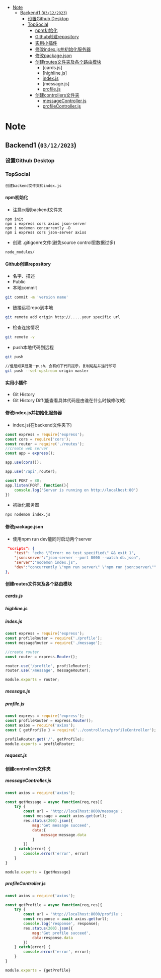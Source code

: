- [Note](#Note)
  - [Backend1 (`03/12/2023`)](#Backend1-03122023)
    - [设置Github Desktop](#设置Github-Desktop)
    - [TopSocial](#TopSocial)
      - [npm初始化](#npm初始化)
      - [Github创建repository](#Github创建repository)
      - [实用小插件](#实用小插件)
      - [修改index.js并初始化服务器](#修改index.js并初始化服务器)
      - [修改package.json](#修改package.json)
      - [创建routes文件夹及各个路由模块](#创建routes文件夹及各个路由模块)
        - [cards.js]
        - [highline.js]
        - [index.js](#index.js)
        - [message.js]
        - [profile.js](#profile.js)
      - [创建controllers文件夹](#创建controllers文件夹)
        - [messageController.js](#messageController.js)
        - [profileController.js](#profileController.js)
       




# Note

## Backend1 (`03/12/2023`)

### 设置Github Desktop

### TopSocial
`创建backend文件夹和index.js`

#### npm初始化
- 注意cd到backend文件夹
```shell
npm init
npm i express cors axios json-server
npm i nodemon concurrently -D
npm i express cors json-server axios
```
- 创建 .gitigonre文件(避免source control里数据过多)
```shell
node_modules/
```

#### Github创建repository
- 名字、描述
- Public
- 本地commit
```bash
git commit -m 'version name'
```
- 链接远程repo到本地
```bash
git remote add origin http://.....your specific url
```
- 检查连接情况
```bash
git remote -v
```
- push本地代码到远程
```bash
git push
```
```bash
//但是如果是第一push，会有如下代码提示，复制粘贴并运行即可
git push --set-upstream origin master
```

#### 实用小插件
- Git History
- Git History Diff(能查看具体代码是由谁在什么时候修改的)

#### 修改index.js并初始化服务器
- index.js(在backend文件夹下)
```js
const express = require('express');
const cors = require('cors');
const router = require('./routes');
//create web server
const app = express();

app.use(cors());

app.use('/api',router);

const PORT = 80;
app.listen(PORT, function(){
    console.log('Server is running on http://localhost:80')
})
```
- 初始化服务器
```bash
npx nodemon index.js
```

#### 修改package.json
- 使用npm run dev能同时启动两个server
```json
 "scripts": {
    "test": "echo \"Error: no test specified\" && exit 1",
    "json:server":"json-server --port 8000 --watch db.json",
    "server":"nodemon index.js",
    "dev":"concurrently \"npm run server\" \"npm run json:server\""
},
```

#### 创建routes文件夹及各个路由模块
##### cards.js
##### highline.js
##### index.js
```js
const express = require('express');
const profileRouter = require('./profile');
const messageRouter = require('./message');

//create router
const router = express.Router();

router.use('/profile', profileRouter);
router.use('/message', messageRouter);

module.exports = router;
```
##### message.js
##### profile.js
```js
const express = require('express');
const profileRouter = express.Router();
const axios = require('axios');
const { getProfile } = require('../controllers/profileController');

profileRouter.get('/', getProfile);
module.exports = profileRouter;
```
##### request.js

#### 创建controllers文件夹
##### messageController.js
```js
const axios = require('axios');

const getMessage = async function(req,res){
    try {
        const url = 'http://localhost:8000/message';
        const message = await axios.get(url);
        res.status(200).json({
            msg:'Get message succeed',
            data:{
                message:message.data
            }
        })
    } catch(error) {
        console.error('error', error)
    }
}

module.exports = {getMessage}
```
##### profileController.js
```js
const axios = require('axios');

const getProfile = async function(req,res){
    try {
        const url = 'http://localhost:8000/profile';
        const response = await axios.get(url);
        console.log('response', response);
        res.status(200).json({
            msg:'Get profile succeed',
            data:response.data
        })
    } catch(error) {
        console.error('error', error);
    }
}

module.exports = {getProfile}
```

